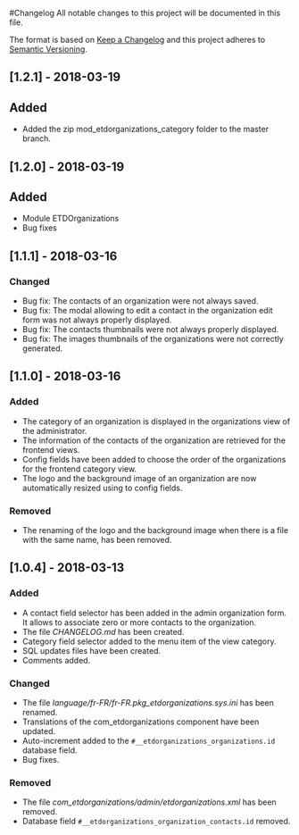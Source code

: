 
#Changelog
All notable changes to this project will be documented in this file.

The format is based on [Keep a Changelog](http://keepachangelog.com/en/1.0.0/)
and this project adheres to [Semantic Versioning](http://semver.org/spec/v2.0.0.html).

## [1.2.1] - 2018-03-19
## Added
- Added the zip mod_etdorganizations_category folder to the master branch.

## [1.2.0] - 2018-03-19
## Added
- Module ETDOrganizations
- Bug fixes

## [1.1.1] - 2018-03-16
### Changed
- Bug fix: The contacts of an organization were not always saved.
- Bug fix: The modal allowing to edit a contact in the organization edit form was not always properly displayed.
- Bug fix: The contacts thumbnails were not always properly displayed.
- Bug fix: The images thumbnails of the organizations were not correctly generated.

## [1.1.0] - 2018-03-16
### Added
- The category of an organization is displayed in the organizations view of the administrator.
- The information of the contacts of the organization are retrieved for the frontend views.
- Config fields have been added to choose the order of the organizations for the frontend category view.
- The logo and the background image of an organization are now automatically resized using to config fields.

### Removed
- The renaming of the logo and the background image when there is a file with the same name, has been removed.

## [1.0.4] - 2018-03-13
### Added
- A contact field selector has been added in the admin organization form. It allows to associate zero or more contacts to the organization.
- The file *CHANGELOG.md* has been created.
- Category field selector added to the menu item of the view category.
- SQL updates files have been created.
- Comments added.

### Changed
- The file *language/fr-FR/fr-FR.pkg_etdorganizations.sys.ini* has been renamed.
- Translations of the com_etdorganizations component have been updated.
- Auto-increment added to the `#__etdorganizations_organizations.id` database field.
- Bug fixes.

### Removed
- The file *com_etdorganizations/admin/etdorganizations.xml* has been removed.
- Database field `#__etdorganizations_organization_contacts.id` removed.